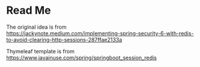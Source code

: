 # Read Me

The original idea is from  
https://jackynote.medium.com/implementing-spring-security-6-with-redis-to-avoid-clearing-http-sessions-287ffae2133a

Thymeleaf template is from  
https://www.javainuse.com/spring/springboot_session_redis

